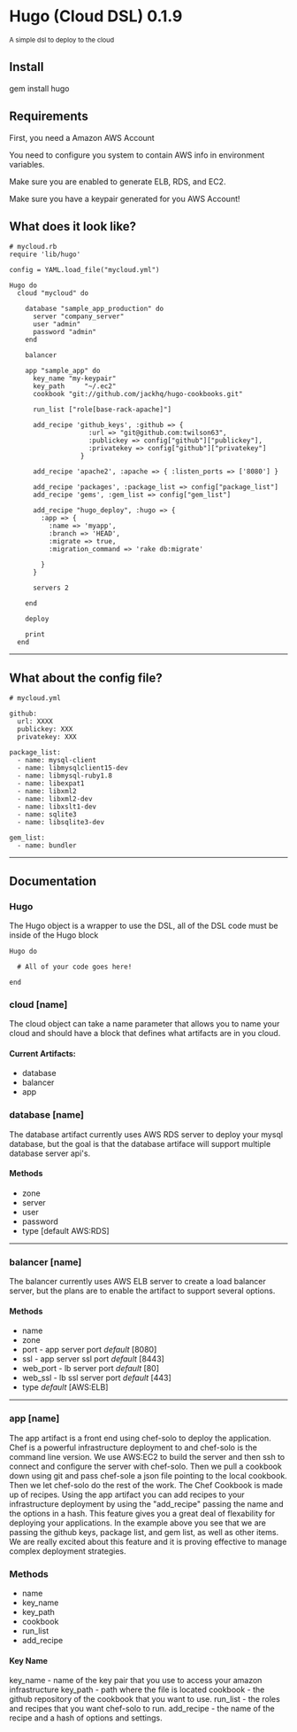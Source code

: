 # Hugo (Cloud DSL) 0.1.9
<small>A simple dsl to deploy to the cloud</small>


## Install

  gem install hugo

## Requirements

First, you need a Amazon AWS Account

You need to configure you system to contain AWS info in environment variables.

Make sure you are enabled to generate ELB, RDS, and EC2.

Make sure you have a keypair generated for you AWS Account!

## What does it look like?

    # mycloud.rb
    require 'lib/hugo'

    config = YAML.load_file("mycloud.yml")
    
    Hugo do
      cloud "mycloud" do
        
        database "sample_app_production" do
          server "company_server"
          user "admin"
          password "admin"
        end

        balancer
        
        app "sample_app" do
          key_name "my-keypair"
          key_path     "~/.ec2"
          cookbook "git://github.com/jackhq/hugo-cookbooks.git"          
          
          run_list ["role[base-rack-apache]"]

          add_recipe 'github_keys', :github => {  
                        :url => "git@github.com:twilson63", 
                        :publickey => config["github"]["publickey"], 
                        :privatekey => config["github"]["privatekey"]
                      }

          add_recipe 'apache2', :apache => { :listen_ports => ['8080'] }

          add_recipe 'packages', :package_list => config["package_list"]
          add_recipe 'gems', :gem_list => config["gem_list"]          
          
          add_recipe "hugo_deploy", :hugo => {
            :app => {
              :name => 'myapp',
              :branch => 'HEAD',
              :migrate => true,
              :migration_command => 'rake db:migrate'
              
            }
          }
          
          servers 2
          
        end
        
        deploy
        
        print
      end

---

## What about the config file?

    # mycloud.yml
    
    github:
      url: XXXX
      publickey: XXX
      privatekey: XXX

    package_list:
      - name: mysql-client
      - name: libmysqlclient15-dev    
      - name: libmysql-ruby1.8
      - name: libexpat1
      - name: libxml2
      - name: libxml2-dev
      - name: libxslt1-dev
      - name: sqlite3
      - name: libsqlite3-dev

    gem_list:
      - name: bundler
    
---

## Documentation

### Hugo

The Hugo object is a wrapper to use the DSL, all of the DSL code must be inside of the Hugo block

    Hugo do
      
      # All of your code goes here!
      
    end
    
### cloud [name]

The cloud object can take a name parameter that allows you to name your cloud and should have a block that defines what artifacts are in you cloud.

#### Current Artifacts:

* database
* balancer
* app

### database [name]

The database artifact currently uses AWS RDS server to deploy your mysql database, but the goal is that the database artiface will support multiple database server api's.

#### Methods

* zone
* server
* user
* password
* type [default AWS:RDS]

---

### balancer [name]

The balancer currently uses AWS ELB server to create a load balancer server, but the plans are to enable the artifact to support several options.

#### Methods

* name
* zone
* port - app server port _default_ [8080]
* ssl - app server ssl port _default_ [8443]
* web_port - lb server port _default_ [80]
* web_ssl - lb ssl server port _default_ [443]
* type _default_ [AWS:ELB]

----

### app [name]

The app artifact is a front end using chef-solo to deploy the application.  Chef is a powerful infrastructure deployment to and chef-solo is the command line version.  We use AWS:EC2 to build the server and then ssh to connect and configure the server with chef-solo.  Then we pull a cookbook down using git and pass chef-sole a json file pointing to the local cookbook.  Then we let chef-solo do the rest of the work.  The Chef Cookbook is made up of recipes.  Using the app artifact you can add recipes to your infrastructure deployment by using the "add_recipe" passing the name and the options in a hash.  This feature gives you a great deal of flexability for deploying your applications.  In the example above you see that we are passing the github keys, package list, and gem list, as well as other items.  We are really excited about this feature and it is proving effective to manage complex deployment strategies.

### Methods

* name
* key_name
* key_path
* cookbook
* run_list
* add_recipe

#### Key Name

key_name - name of the key pair that you use to access your amazon infrastructure
key_path - path where the file is located
cookbook - the github repository of the cookbook that you want to use.
run_list - the roles and recipes that you want chef-solo to run.
add_recipe - the name of the recipe and a hash of options and settings.



